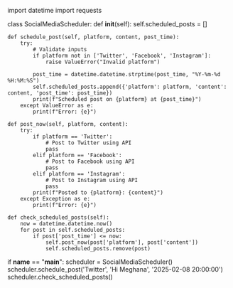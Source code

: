 import datetime
import requests

class SocialMediaScheduler:
    def __init__(self):
        self.scheduled_posts = []

    def schedule_post(self, platform, content, post_time):
        try:
            # Validate inputs
            if platform not in ['Twitter', 'Facebook', 'Instagram']:
                raise ValueError("Invalid platform")
            
            post_time = datetime.datetime.strptime(post_time, "%Y-%m-%d %H:%M:%S")
            self.scheduled_posts.append({'platform': platform, 'content': content, 'post_time': post_time})
            print(f"Scheduled post on {platform} at {post_time}")
        except ValueError as e:
            print(f"Error: {e}")

    def post_now(self, platform, content):
        try:
            if platform == 'Twitter':
                # Post to Twitter using API
                pass
            elif platform == 'Facebook':
                # Post to Facebook using API
                pass
            elif platform == 'Instagram':
                # Post to Instagram using API
                pass
            print(f"Posted to {platform}: {content}")
        except Exception as e:
            print(f"Error: {e}")

    def check_scheduled_posts(self):
        now = datetime.datetime.now()
        for post in self.scheduled_posts:
            if post['post_time'] <= now:
                self.post_now(post['platform'], post['content'])
                self.scheduled_posts.remove(post)

if __name__ == "__main__":
    scheduler = SocialMediaScheduler()
    scheduler.schedule_post('Twitter', 'Hi Meghana', '2025-02-08 20:00:00')
    scheduler.check_scheduled_posts()
